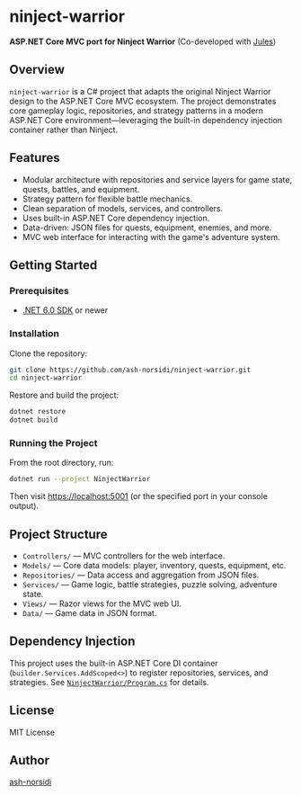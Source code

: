 # ninject-warrior

**ASP.NET Core MVC port for Ninject Warrior** (Co-developed with [Jules](https://jules.google.com/))

## Overview

`ninject-warrior` is a C# project that adapts the original Ninject Warrior design to the ASP.NET Core MVC ecosystem. The project demonstrates core gameplay logic, repositories, and strategy patterns in a modern ASP.NET Core environment—leveraging the built-in dependency injection container rather than Ninject.

## Features

- Modular architecture with repositories and service layers for game state, quests, battles, and equipment.
- Strategy pattern for flexible battle mechanics.
- Clean separation of models, services, and controllers.
- Uses built-in ASP.NET Core dependency injection.
- Data-driven: JSON files for quests, equipment, enemies, and more.
- MVC web interface for interacting with the game's adventure system.

## Getting Started

### Prerequisites

- [.NET 6.0 SDK](https://dotnet.microsoft.com/download) or newer

### Installation

Clone the repository:
```bash
git clone https://github.com/ash-norsidi/ninject-warrior.git
cd ninject-warrior
```

Restore and build the project:
```bash
dotnet restore
dotnet build
```

### Running the Project

From the root directory, run:
```bash
dotnet run --project NinjectWarrior
```
Then visit [https://localhost:5001](https://localhost:5001) (or the specified port in your console output).

## Project Structure

- `Controllers/` — MVC controllers for the web interface.
- `Models/` — Core data models: player, inventory, quests, equipment, etc.
- `Repositories/` — Data access and aggregation from JSON files.
- `Services/` — Game logic, battle strategies, puzzle solving, adventure state.
- `Views/` — Razor views for the MVC web UI.
- `Data/` — Game data in JSON format.

## Dependency Injection

This project uses the built-in ASP.NET Core DI container (`builder.Services.AddScoped<>`) to register repositories, services, and strategies. See [`NinjectWarrior/Program.cs`](./NinjectWarrior/Program.cs) for details.

## License

MIT License

## Author

[ash-norsidi](https://github.com/ash-norsidi)
